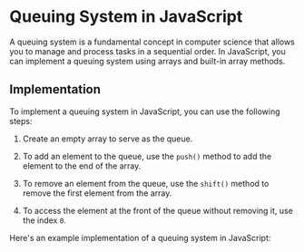 # Queuing System in JavaScript

A queuing system is a fundamental concept in computer science that allows you to manage and process tasks in a sequential order. In JavaScript, you can implement a queuing system using arrays and built-in array methods.

## Implementation

To implement a queuing system in JavaScript, you can use the following steps:

1. Create an empty array to serve as the queue.

2. To add an element to the queue, use the `push()` method to add the element to the end of the array.

3. To remove an element from the queue, use the `shift()` method to remove the first element from the array.

4. To access the element at the front of the queue without removing it, use the index `0`.

Here's an example implementation of a queuing system in JavaScript:
